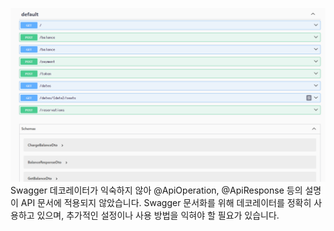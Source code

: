 ![img.png](static/img.png)
Swagger 데코레이터가 익숙하지 않아 @ApiOperation, @ApiResponse 등의 설명이 API 문서에 적용되지 않았습니다. Swagger 문서화를 위해 데코레이터를 정확히 사용하고 있으며, 추가적인 설정이나 사용 방법을 익혀야 할 필요가 있습니다.
